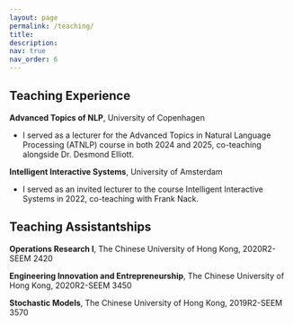 ```yaml
---
layout: page
permalink: /teaching/
title: 
description: 
nav: true
nav_order: 6
---
```


## Teaching Experience
**Advanced Topics of NLP**, University of Copenhagen 
- I served as a lecturer for the Advanced Topics in Natural Language Processing (ATNLP) course in both 2024 and 2025, co-teaching alongside Dr. Desmond Elliott.

**Intelligent Interactive Systems**, University of Amsterdam
- I served as an invited lecturer to the course Intelligent Interactive Systems in 2022, co-teaching with Frank Nack.


## Teaching Assistantships
<!-- ### The Chinese University of Hong Kong   -->
**Operations Research I**, The Chinese University of Hong Kong, 2020R2-SEEM 2420 

**Engineering Innovation and Entrepreneurship**, The Chinese University of Hong Kong, 2020R2-SEEM 3450 

**Stochastic Models**, The Chinese University of Hong Kong, 2019R2-SEEM 3570


